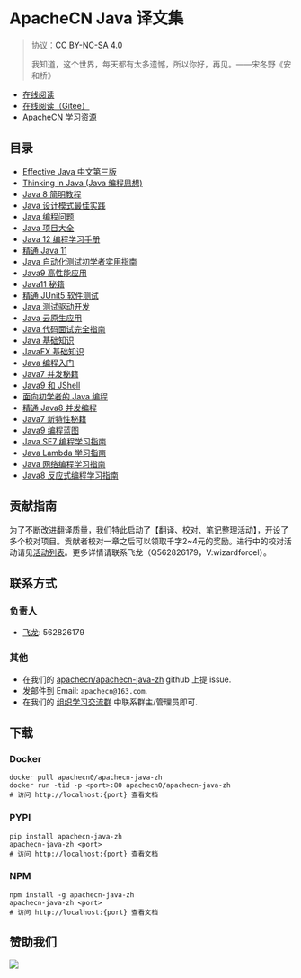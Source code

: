 # ApacheCN Java 译文集

> 协议：[CC BY-NC-SA 4.0](http://creativecommons.org/licenses/by-nc-sa/4.0/)
> 
> 我知道，这个世界，每天都有太多遗憾，所以你好，再见。——宋冬野《安和桥》

* [在线阅读](https://java.apachecn.org)
* [在线阅读（Gitee）](https://apachecn.gitee.io/apachecn-java-zh/)
* [ApacheCN 学习资源](http://docs.apachecn.org/)

## 目录

+   [Effective Java 中文第三版](docs/effective-java-3e-zh/SUMMARY.md)
+   [Thinking in Java (Java 编程思想)](docs/thinking-in-java-zh/SUMMARY.md)
+   [Java 8 简明教程](docs/modern-java-zh/REAMDE.md)
+   [Java 设计模式最佳实践](docs/design-pattern-best-prac-java/SUMMARY.md)
+   [Java 编程问题](docs/java-coding-prob/SUMMARY.md)
+   [Java 项目大全](docs/java-proj/SUMMARY.md)
+   [Java 12 编程学习手册](docs/learn-java12-prog/SUMMARY.md)
+   [精通 Java 11](docs/master-java11/SUMMARY.md)
+   [Java 自动化测试初学者实用指南](docs/handson-auto-test-java-beginners/SUMMARY.md)
+   [Java9 高性能应用](docs/high-perform-app-java9/SUMMARY.md)
+   [Java11 秘籍](docs/java11-cb/SUMMARY.md)
+   [精通 JUnit5 软件测试](docs/master-soft-test-junit5/SUMMARY.md)
+   [Java 测试驱动开发](docs/test-driven-java-dev/SUMMARY.md)
+   [Java 云原生应用](docs/cloud-native-app-java/SUMMARY.md)
+   [Java 代码面试完全指南](docs/comp-code-interview-guide-java/SUMMARY.md)
+   [Java 基础知识](docs/java-fund/SUMMARY.md)
+   [JavaFX 基础知识](docs/javafx-essential/SUMMARY.md)
+   [Java 编程入门](docs/intro-prog-java/SUMMARY.md)
+   [Java7 并发秘籍](docs/java7-concur-cb/SUMMARY.md)
+   [Java9 和 JShell](docs/java9-jshell/SUMMARY.md)
+   [面向初学者的 Java 编程](docs/java-prog-beginner/SUMMARY.md)
+   [精通 Java8 并发编程](docs/master-concur-prog-java8/SUMMARY.md)
+   [Java7 新特性秘籍](docs/java7-new-feat-cb/SUMMARY.md)
+   [Java9 编程蓝图](docs/java9-prog-blueprint/SUMMARY.md)
+   [Java SE7 编程学习指南](docs/java-se7-prog-study-guide/SUMMARY.md)
+   [Java Lambda 学习指南](docs/learn-java-lambda/SUMMARY.md)
+   [Java 网络编程学习指南](docs/learn-network-prog-java/SUMMARY.md)
+   [Java8 反应式编程学习指南](docs/learn-react-prog-java8/SUMMARY.md)

<!--
无需翻译：

Java9 编程示例（java9-prog-example）
-->

## 贡献指南

为了不断改进翻译质量，我们特此启动了【翻译、校对、笔记整理活动】，开设了多个校对项目。贡献者校对一章之后可以领取千字2\~4元的奖励。进行中的校对活动请见[活动列表](https://home.apachecn.org/#/docs/activity/docs-activity)。更多详情请联系飞龙（Q562826179，V:wizardforcel）。

## 联系方式

### 负责人

* [飞龙](https://github.com/wizardforcel): 562826179

### 其他

*   在我们的 [apachecn/apachecn-java-zh](https://github.com/apachecn/apachecn-java-zh) github 上提 issue.
*   发邮件到 Email: `apachecn@163.com`.
*   在我们的 [组织学习交流群](http://www.apachecn.org/organization/348.html) 中联系群主/管理员即可.

## 下载

### Docker

```
docker pull apachecn0/apachecn-java-zh
docker run -tid -p <port>:80 apachecn0/apachecn-java-zh
# 访问 http://localhost:{port} 查看文档
```

### PYPI

```
pip install apachecn-java-zh
apachecn-java-zh <port>
# 访问 http://localhost:{port} 查看文档
```

### NPM

```
npm install -g apachecn-java-zh
apachecn-java-zh <port>
# 访问 http://localhost:{port} 查看文档
```

## 赞助我们

![](http://data.apachecn.org/img/about/donate.jpg)
